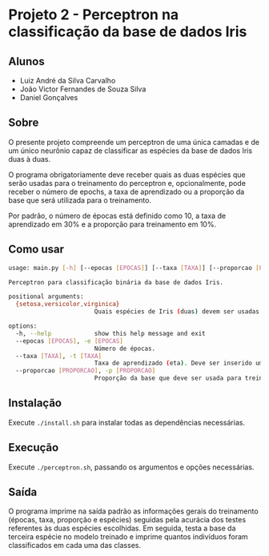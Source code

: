 # Projeto 2 - Perceptron na classificação da base de dados Iris

## Alunos
- Luiz André da Silva Carvalho
- João Victor Fernandes de Souza Silva
- Daniel Gonçalves

## Sobre 
O presente projeto compreende um perceptron de uma única camadas e de um único
neurônio capaz de classificar as espécies da base de dados Iris duas à duas. 

O programa obrigatoriamente deve receber quais as duas espécies que serão usadas para o 
treinamento do perceptron e, opcionalmente, pode receber o número de epochs, a taxa de aprendizado
ou a proporção da base que será utilizada para o treinamento.

Por padrão, o número de épocas está definido como 10, a taxa de aprendizado em 30% e a proporção para 
treinamento em 10%.

## Como usar

```bash
usage: main.py [-h] [--epocas [EPOCAS]] [--taxa [TAXA]] [--proporcao [PROPORCAO]] {setosa,versicolor,virginica} {setosa,versicolor,virginica}

Perceptron para classificação binária da base de dados Iris.

positional arguments:
  {setosa,versicolor,virginica}
                        Quais espécies de Iris (duas) devem ser usadas para treinar o Percéptron.

options:
  -h, --help            show this help message and exit
  --epocas [EPOCAS], -e [EPOCAS]
                        Número de épocas.
  --taxa [TAXA], -t [TAXA]
                        Taxa de aprendizado (eta). Deve ser inserido um valor entre 0 e 1.
  --proporcao [PROPORCAO], -p [PROPORCAO]
                        Proporção da base que deve ser usada para treinamento. Deve ser inserido um valor entre 0 e 1.
```

## Instalação
Execute `./install.sh` para instalar todas as dependências necessárias.

## Execução
Execute `./perceptron.sh`, passando os argumentos e opções necessárias.

## Saída
O programa imprime na saída padrão as informações gerais do treinamento (épocas, taxa, proporção e espécies)
seguidas pela acurácia dos testes referentes às duas espécies escolhidas.
Em seguida, testa a base da terceira espécie no modelo treinado e imprime quantos indivíduos
foram classificados em cada uma das classes.
